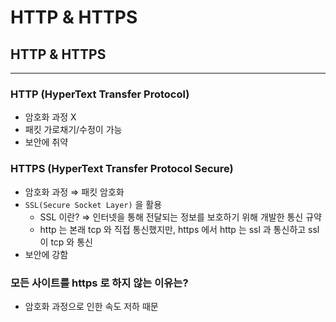 # HTTP & HTTPS

## HTTP & HTTPS

---

### HTTP (HyperText Transfer Protocol)

- 암호화 과정 X
- 패킷 가로채기/수정이 가능
- 보안에 취약

### HTTPS (HyperText Transfer Protocol Secure)

- 암호화 과정 ⇒ 패킷 암호화
- `SSL(Secure Socket Layer)` 을 활용
    - SSL 이란? ⇒ 인터넷을 통해 전달되는 정보를 보호하기 위해 개발한 통신 규약
    - http 는 본래 tcp 와 직접 통신했지만, https 에서 http 는 ssl 과 통신하고 ssl 이 tcp 와 통신
- 보안에 강함

### 모든 사이트를 https 로 하지 않는 이유는?

- 암호화 과정으로 인한 속도 저하 때문